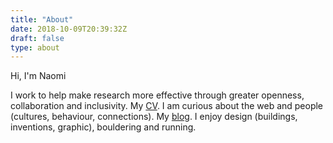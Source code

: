 ```yaml
---
title: "About"
date: 2018-10-09T20:39:32Z
draft: false
type: about
---
```


Hi, I'm Naomi

I work to help make research more effective through greater openness, collaboration and inclusivity. My [CV](/about/my-bio.md).
I am curious about the web and people (cultures, behaviour, connections). My [blog](/blog).
I enjoy design (buildings, inventions, graphic), bouldering and running.
